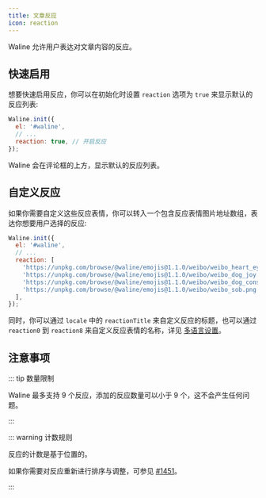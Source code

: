 ```yaml
---
title: 文章反应
icon: reaction
---
```


Waline 允许用户表达对文章内容的反应。

<!-- more -->

## 快速启用

想要快速启用反应，你可以在初始化时设置 `reaction` 选项为 `true` 来显示默认的反应列表:

```js
Waline.init({
  el: '#waline',
  // ...
  reaction: true, // 开启反应
});
```

Waline 会在评论框的上方，显示默认的反应列表。

## 自定义反应

如果你需要自定义这些反应表情，你可以转入一个包含反应表情图片地址数组，表达你想要用户选择的反应:

```js
Waline.init({
  el: '#waline',
  // ...
  reaction: [
    'https://unpkg.com/browse/@waline/emojis@1.1.0/weibo/weibo_heart_eyes.png',
    'https://unpkg.com/browse/@waline/emojis@1.1.0/weibo/weibo_dog_joy.png',
    'https://unpkg.com/browse/@waline/emojis@1.1.0/weibo/weibo_dog_consider.png',
    'https://unpkg.com/browse/@waline/emojis@1.1.0/weibo/weibo_sob.png',
  ],
});
```

同时，你可以通过 `locale` 中的 `reactionTitle` 来自定义反应的标题，也可以通过 `reaction0` 到 `reaction8` 来自定义反应表情的名称，详见 [多语言设置](./i18n.md)。

## 注意事项

::: tip 数量限制

Waline 最多支持 9 个反应，添加的反应数量可以小于 9 个，这不会产生任何问题。

:::

::: warning 计数规则

反应的计数是基于位置的。

如果你需要对反应重新进行排序与调整，可参见 [#1451](https://github.com/walinejs/waline/issues/1451#issuecomment-1264555264)。

:::
